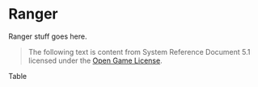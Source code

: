 # Ranger

Ranger stuff goes here. 

> The following text is content from System Reference Document 5.1 licensed under the [Open Game License](ogl.html).

Table